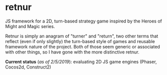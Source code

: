 # retnur
JS framework for a 2D, turn-based strategy game inspired by the Heroes of Might and Magic series.

Retnur is simply an anagram of "turner" and "return", two other terms that reflect (even if only slightly) the turn-based style of games and reusable framework nature of the project.  Both of those seem generic or associated with other things, so I have gone with the more distinctive retnur.


**Current status** (_as of 2/5/2019_): evaluating 2D JS game engines (Phaser, Cocos2d, Construct2)
